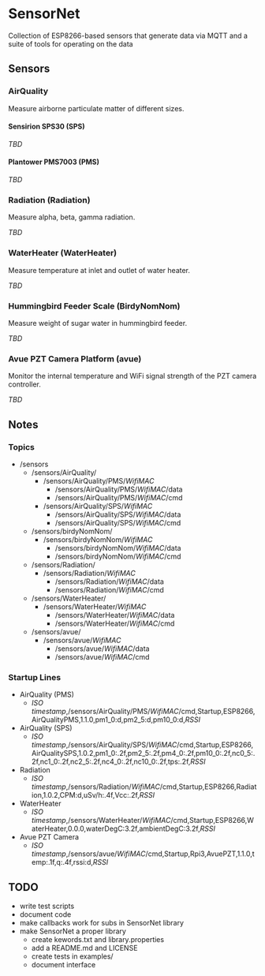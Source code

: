 # SensorNet

Collection of ESP8266-based sensors that generate data via MQTT and a suite of tools for operating on the data

## Sensors

### AirQuality

Measure airborne particulate matter of different sizes.

#### Sensirion SPS30 (SPS)

*TBD*

#### Plantower PMS7003 (PMS)

*TBD*

### Radiation (Radiation)

Measure alpha, beta, gamma radiation.

*TBD*

### WaterHeater (WaterHeater)

Measure temperature at inlet and outlet of water heater.

*TBD*

### Hummingbird Feeder Scale (BirdyNomNom)

Measure weight of sugar water in hummingbird feeder.

*TBD*

### Avue PZT Camera Platform (avue)

Monitor the internal temperature and WiFi signal strength of the PZT camera controller.

*TBD*

## Notes

### Topics

* /sensors
    - /sensors/AirQuality/
        + /sensors/AirQuality/PMS/*WifiMAC*
            * /sensors/AirQuality/PMS/*WifiMAC*/data
            * /sensors/AirQuality/PMS/*WifiMAC*/cmd
        + /sensors/AirQuality/SPS/*WifiMAC*
            * /sensors/AirQuality/SPS/*WifiMAC*/data
            * /sensors/AirQuality/SPS/*WifiMAC*/cmd
    - /sensors/birdyNomNom/
        + /sensors/birdyNomNom/*WifiMAC*
            * /sensors/birdyNomNom/*WifiMAC*/data
            * /sensors/birdyNomNom/*WifiMAC*/cmd
    - /sensors/Radiation/
        + /sensors/Radiation/*WifiMAC*
            * /sensors/Radiation/*WifiMAC*/data
            * /sensors/Radiation/*WifiMAC*/cmd
    - /sensors/WaterHeater/
        + /sensors/WaterHeater/*WifiMAC*
            * /sensors/WaterHeater/*WifiMAC*/data
            * /sensors/WaterHeater/*WifiMAC*/cmd
    - /sensors/avue/
        + /sensors/avue/*WifiMAC*
            * /sensors/avue/*WifiMAC*/data
            * /sensors/avue/*WifiMAC*/cmd

### Startup Lines

* AirQuality (PMS)
    - *ISO timestamp*,/sensors/AirQuality/PMS/*WifiMAC*/cmd,Startup,ESP8266,AirQualityPMS,1.1.0,pm1_0:d,pm2_5:d,pm10_0:d,*RSSI*
* AirQuality (SPS)
    - *ISO timestamp*,/sensors/AirQuality/SPS/*WifiMAC*/cmd,Startup,ESP8266,AirQualitySPS,1.0.2,pm1_0:.2f,pm2_5:.2f,pm4_0:.2f,pm10_0:.2f,nc0_5:.2f,nc1_0:.2f,nc2_5:.2f,nc4_0:.2f,nc10_0:.2f,tps:.2f,*RSSI*
* Radiation
    - *ISO timestamp*,/sensors/Radiation/*WifiMAC*/cmd,Startup,ESP8266,Radiation,1.0.2,CPM:d,uSv/h:.4f,Vcc:.2f,*RSSI*
* WaterHeater
    - *ISO timestamp*,/sensors/WaterHeater/*WifiMAC*/cmd,Startup,ESP8266,WaterHeater,0.0.0,waterDegC:3.2f,ambientDegC:3.2f,*RSSI*
* Avue PZT Camera
    - *ISO timestamp*,/sensors/avue/*WifiMAC*/cmd,Startup,Rpi3,AvuePZT,1.1.0,temp:.1f,q:.4f,rssi:d,*RSSI*


## TODO

* write test scripts
* document code
* make callbacks work for subs in SensorNet library
* make SensorNet a proper library
  - create kewords.txt and library.properties
  - add a README.md and LICENSE
  - create tests in examples/
  - document interface
